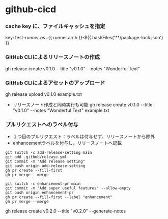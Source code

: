 # github-cicd

### cache key に、ファイルキャッシュを指定

key: test-${{ runner.os }}-${{ runner.arch }}-${{ hashFiles('**/package-lock.json') }}

### GitHub CLIによるリリースノートの作成

gh release create v0.1.0 --title "v0.1.0" --notes "Wonderful Text"

### GitHub CLIによるアセットのアップロード

gh release upload v0.1.0 example.txt

- リリースノート作成と同時実行も可能
gh release create v0.1.0 --title "v0.1.0" --notes "Wonderful Text" example.txt

### プルリクエストへのラベル付与

- １つ目のプルリクエスト：ラベルは付与せず、リリースノートから除外
- enhancementラベルを付与し、リリースノートへ記載

```
git switch -c add-release-setting main
git add .github/release.yml
git commit -m "Add release setting"
git push origin add-release-setting
gh pr create --fill-first
gh pr merge --merge
```

```
git switch -c enhancement-pr main
git commit -m "Add super useful features" --allow-empty
git push origin enhancement-pr
gh pr create --fill-first --label "enhancement"
gh pr merge --merge
```

gh release create v0.2.0 --title "v0.2.0" --generate-notes
